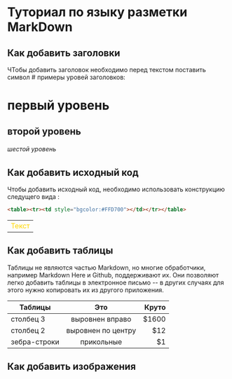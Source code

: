 # Туториал по языку разметки MarkDown

## Как добавить заголовки

ЧТобы добавить заголовок необходимо перед текстом поставить символ #
примеры уровей заголовков:
 # первый уровень
 ## второй уровень
 ###### шестой уровень

## Как добавить исходный код

Чтобы добавить исходный код, необходимо использовать конструкцию следущего вида :
```html
<table><tr><td style="bgcolor:#FFD700"></td></tr></table>
```
<table><tr><td style="color:#FFD700">Текст</td></tr></table>

## Как добавить таблицы

Таблицы не являются частью Markdown, но многие обработчики, например Markdown Here и Github, поддерживают их. Они позволяют легко добавить таблицы в электронное письмо -- в других случаях для этого нужно копировать их из другого приложения.

| Таблицы       | Это                | Круто |
| ------------- |:------------------:| -----:|
| столбец 3     | выровнен вправо    | $1600 |
| столбец 2     | выровнен по центру |   $12 |
| зебра-строки  | прикольные         |    $1 |

## Как добавить изображения
